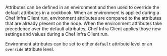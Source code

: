 Attributes can be defined in an environment and then used to override
the default attributes in a cookbook. When an environment is applied
during a Chef Infra Client run, environment attributes are compared to
the attributes that are already present on the node. When the
environment attributes take precedence over the default attributes, Chef
Infra Client applies those new settings and values during a Chef Infra
Client run.

Environment attributes can be set to either `default` attribute level or
an `override` attribute level.
